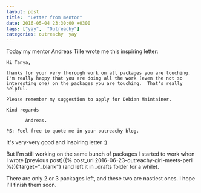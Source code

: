 ```yaml
---
layout: post
title:  "Letter from mentor"
date: 2016-05-04 23:30:00 +0300
tags: ["yay",  "Outreachy"]
categories: outreachy  yay
---
```


Today my mentor Andreas Tille wrote me this inspiring letter:
```
Hi Tanya,

thanks for your very thorough work on all packages you are touching.
I'm really happy that you are doing all the work (even the not so
interesting one) on the packages you are touching.  That's really
helpful.

Please remember my suggestion to apply for Debian Maintainer.

Kind regards

       Andreas.

PS: Feel free to quote me in your outreachy blog.
```

It's very-very good and inspiring letter :)

But I'm still working on the same bunch of packages I started to work when I wrote [previous post]({% post_url 2016-06-23-outreachy-girl-meets-perl %}){:target="_blank"} (and left it in _drafts folder for a while).

There are only 2 or 3 packages left, and these two are nastiest ones. I hope I'll finish them soon.
